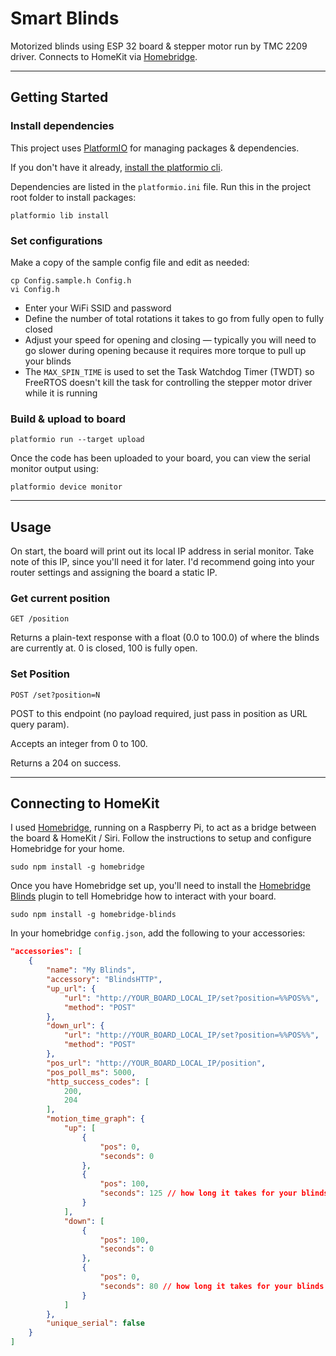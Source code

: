 # Smart Blinds

Motorized blinds using ESP 32 board & stepper motor run by TMC 2209 driver.
Connects to HomeKit via [Homebridge](https://github.com/homebridge/homebridge).

---

## Getting Started

### Install dependencies

This project uses [PlatformIO](https://platformio.org) for managing packages & dependencies.

If you don't have it already, [install the platformio cli](https://docs.platformio.org/en/latest/installation.html).

Dependencies are listed in the `platformio.ini` file. Run this in the project root folder to install packages:
```
platformio lib install
```

### Set configurations

Make a copy of the sample config file and edit as needed:
```
cp Config.sample.h Config.h
vi Config.h
```

- Enter your WiFi SSID and password
- Define the number of total rotations it takes to go from fully open to fully closed
- Adjust your speed for opening and closing — typically you will need to go slower during opening because it requires more torque to pull up your blinds
- The `MAX_SPIN_TIME` is used to set the Task Watchdog Timer (TWDT) so FreeRTOS doesn't kill the task for controlling the stepper motor driver while it is running

### Build & upload to board
```
platformio run --target upload
```

Once the code has been uploaded to your board, you can view the serial monitor output using:
```
platformio device monitor
```

---

## Usage

On start, the board will print out its local IP address in serial monitor. Take note of this IP, since you'll need it for later. I'd recommend going into your router settings and assigning the board a static IP.

### Get current position
`GET /position`

Returns a plain-text response with a float (0.0 to 100.0) of where the blinds are currently at. 0 is closed, 100 is fully open.

### Set Position
`POST /set?position=N`

POST to this endpoint (no payload required, just pass in position as URL query param).

Accepts an integer from 0 to 100.

Returns a 204 on success.

---

## Connecting to HomeKit

I used [Homebridge](https://github.com/homebridge/homebridge), running on a Raspberry Pi, to act as a bridge between the board & HomeKit / Siri. Follow the instructions to setup and configure Homebridge for your home.
```
sudo npm install -g homebridge
```

Once you have Homebridge set up, you'll need to install the [Homebridge Blinds](https://github.com/dxdc/homebridge-blinds) plugin to tell Homebridge how to interact with your board.
```
sudo npm install -g homebridge-blinds
```

In your homebridge `config.json`, add the following to your accessories:
```json
"accessories": [
    {
        "name": "My Blinds",
        "accessory": "BlindsHTTP",
        "up_url": {
            "url": "http://YOUR_BOARD_LOCAL_IP/set?position=%%POS%%",
            "method": "POST"
        },
        "down_url": {
            "url": "http://YOUR_BOARD_LOCAL_IP/set?position=%%POS%%",
            "method": "POST"
        },
        "pos_url": "http://YOUR_BOARD_LOCAL_IP/position",
        "pos_poll_ms": 5000,
        "http_success_codes": [
            200,
            204
        ],
        "motion_time_graph": {
            "up": [
                {
                    "pos": 0,
                    "seconds": 0
                },
                {
                    "pos": 100,
                    "seconds": 125 // how long it takes for your blinds to go up
                }
            ],
            "down": [
                {
                    "pos": 100,
                    "seconds": 0
                },
                {
                    "pos": 0,
                    "seconds": 80 // how long it takes for your blinds to go down
                }
            ]
        },
        "unique_serial": false
    }
]
```
